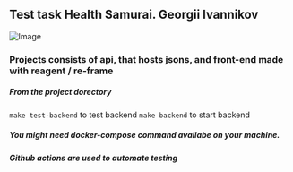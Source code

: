 ## Test task Health Samurai. Georgii Ivannikov
![Image](https://i.ibb.co/F3qc8nK/BLOODED-HS-CANDIDATE.jpg)
### Projects consists of api, that hosts jsons, and front-end made with reagent / re-frame

##### From the project dorectory 
 `make test-backend` to test backend
 `make backend` to start backend
##### You might need docker-compose command availabe on your machine.

##### Github actions are used to automate testing

